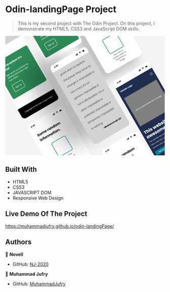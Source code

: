 # Odin-landingPage Project

> This is my second project with The Odin Project. On this project, I demonstrate my HTML5, CSS3 and JavaScript DOM skills.

![screenshot](screenshot.png)

## Built With

- HTML5
- CSS3
- JAVASCRIPT DOM
- Responsive Web Design

## Live Demo Of The Project

https://muhammadjufry.github.io/odin-landingPage/

## Authors

👤 **Novell**

- GitHub: [NJ-2020](https://github.com/NJ-2020)

👤 **Muhammad Jufry**

- GitHub: [MuhammadJufry](https://github.com/MuhammadJufry)
